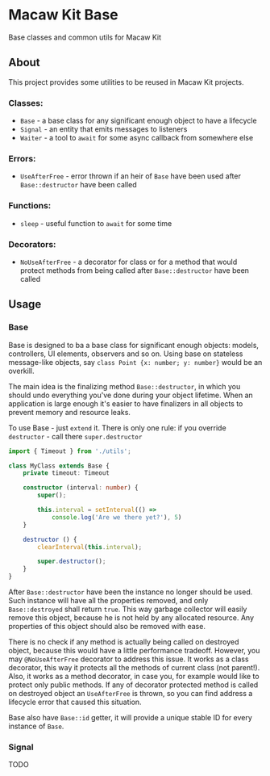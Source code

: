 # Macaw Kit Base
Base classes and common utils for Macaw Kit

## About
This project provides some utilities to be reused in Macaw Kit projects.

### Classes:
- `Base` - a base class for any significant enough object to have a lifecycle
- `Signal` - an entity that emits messages to listeners
- `Waiter` - a tool to `await` for some async callback from somewhere else

### Errors:
- `UseAfterFree` - error thrown if an heir of `Base` have been used after `Base::destructor` have been called

### Functions:
- `sleep` - useful function to `await` for some time

### Decorators:
- `NoUseAfterFree` - a decorator for class or for a method that would protect methods from being called after `Base::destructor` have been called 

## Usage

### Base
Base is designed to ba a base class for significant enough objects: 
models, controllers, UI elements, observers and so on. 
Using base on stateless message-like objects, say `class Point {x: number; y: number}` would be an overkill. 

The main idea is the finalizing method `Base::destructor`, 
in which you should undo everything you've done during your object lifetime.
When an application is large enough it's easier to have finalizers in all objects to prevent memory and resource leaks.

To use Base - just `extend` it. There is only one rule: if you override `destructor` - call there `super.destructor`

```typescript
import { Timeout } from './utils';

class MyClass extends Base {
    private timeout: Timeout

    constructor (interval: number) {
        super();

        this.interval = setInterval(() => 
            console.log('Are we there yet?'), 5)
    }

    destructor () {
        clearInterval(this.interval);

        super.destructor();
    }
}
```

After `Base::destructor` have been the instance no longer should be used. 
Such instance will have all the properties removed, and only `Base::destroyed` shall return `true`. 
This way garbage collector will easily remove this object, because he is not held by any allocated resource. 
Any properties of this object should also be removed with ease. 

There is no check if any method is actually being called on destroyed object, 
because this would have a little performance tradeoff. 
However, you may `@NoUseAfterFree` decorator to address this issue. 
It works as a class decorator, this way it protects all the methods of current class (not parent!).
Also, it works as a method decorator, in case you, for example would like to protect only public methods.
If any of decorator protected method is called on destroyed object an `UseAfterFree` is thrown, 
so you can find address a lifecycle error that caused this situation.

Base also have `Base::id` getter, it will provide a unique stable ID for every instance of `Base`.

### Signal
TODO